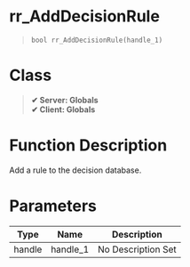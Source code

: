 # rr_AddDecisionRule
> `bool rr_AddDecisionRule(handle_1)`
# Class
> __✔ Server: Globals__  
> __✔ Client: Globals__  
# Function Description
Add a rule to the decision database.
# Parameters
Type|Name|Description
--|--|--
handle|handle_1|No Description Set
